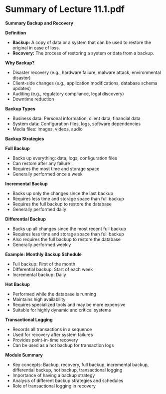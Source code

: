 #  Summary of Lecture 11.1.pdf 
**Summary**
**Backup and Recovery**

**Definition**

* **Backup:** A copy of data or a system that can be used to restore the original in case of loss.
* **Recovery:** The process of restoring a system or data from a backup.

**Why Backup?**

* Disaster recovery (e.g., hardware failure, malware attack, environmental disaster)
* Client-side changes (e.g., application modifications, database schema updates)
* Auditing (e.g., regulatory compliance, legal discovery)
* Downtime reduction

**Backup Types**

* Business data: Personal information, client data, financial data
* System data: Configuration files, logs, software dependencies
* Media files: Images, videos, audio

**Backup Strategies**

**Full Backup**

* Backs up everything: data, logs, configuration files
* Can restore after any failure
* Requires the most time and storage space
* Generally performed once a week

**Incremental Backup**

* Backs up only the changes since the last backup
* Requires less time and storage space than full backup
* Requires the full backup to restore the database
* Generally performed daily

**Differential Backup**

* Backs up all changes since the most recent full backup
* Requires less time and storage space than full backup
* Also requires the full backup to restore the database
* Generally performed weekly

**Example: Monthly Backup Schedule**

* Full backup: First of the month
* Differential backup: Start of each week
* Incremental backup: Daily

**Hot Backup**

* Performed while the database is running
* Maintains high availability
* Requires specialized tools and may be more expensive
* Suitable for highly dynamic and critical systems

**Transactional Logging**

* Records all transactions in a sequence
* Used for recovery after system failures
* Provides point-in-time recovery
* Can be used as a hot backup for transaction logs

**Module Summary**

* Key concepts: Backup, recovery, full backup, incremental backup, differential backup, hot backup, transactional logging
* Importance of having a backup strategy
* Analysis of different backup strategies and schedules
* Role of transactional logging in recovery
